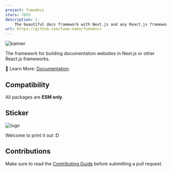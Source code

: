 ```yaml
---
project: fumadocs
stars: 7855
description: |-
    The beautiful docs framework with Next.js and any React.js framework.
url: https://github.com/fuma-nama/fumadocs
---
```


![banner](./apps/docs/public/banner.png)

The framework for building documentation websites in Next.js or other React.js frameworks.

📘 Learn More: [Documentation](https://fumadocs.vercel.app).

## Compatibility

All packages are **ESM only**.

## Sticker

![logo](./documents/logo.png)

Welcome to print it out :D

## Contributions

Make sure to read the [Contributing Guide](/.github/contributing.md) before submitting a pull request.

